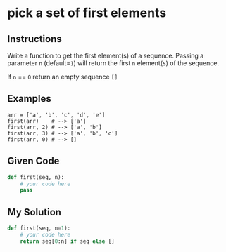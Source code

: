 # pick a set of first elements

## Instructions

Write a function to get the first element(s) of a sequence. Passing a parameter `n` (default=`1`) will return the first `n` element(s) of the sequence.

If `n` == `0` return an empty sequence `[]`

## Examples

```
arr = ['a', 'b', 'c', 'd', 'e']
first(arr)    # --> ['a']
first(arr, 2) # --> ['a', 'b']
first(arr, 3) # --> ['a', 'b', 'c']
first(arr, 0) # --> []
```

## Given Code
```python
def first(seq, n): 
    # your code here
    pass
```

## My Solution
```python
def first(seq, n=1): 
    # your code here
    return seq[0:n] if seq else []
```
